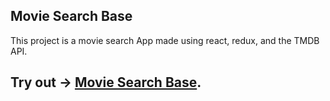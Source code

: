 
## Movie Search Base

This project is a movie search App made using react, redux, and the TMDB API.

## Try out -> [Movie Search Base](https://miguelgarcia95.github.io/movie-searchbase/).

